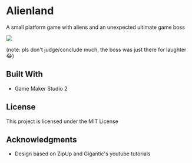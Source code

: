 # Alienland

A small platform game with aliens and an unexpected ultimate game boss

![](preview.gif)

(note: pls don't judge/conclude much, the boss was just there for laughter :joy:)

## Built With

- Game Maker Studio 2

## License

This project is licensed under the MIT License

## Acknowledgments

- Design based on ZipUp and Gigantic's youtube tutorials

